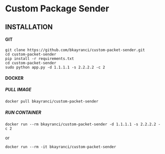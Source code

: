 # Custom Package Sender

## INSTALLATION
#### GIT
```
git clone https://github.com/bkayranci/custom-packet-sender.git
cd custom-packet-sender
pip install -r requirements.txt
cd custom-packet-sender
sudo python app.py -d 1.1.1.1 -s 2.2.2.2 -c 2
```

#### DOCKER
##### PULL IMAGE
```
docker pull bkayranci/custom-packet-sender
```
##### RUN CONTAINER
```
docker run --rm bkayranci/custom-packet-sender -d 1.1.1.1 -s 2.2.2.2 -c 2
```
or
```
docker run --rm -it bkayranci/custom-packet-sender
```
